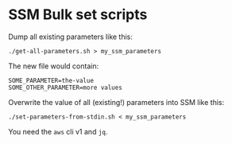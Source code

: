# SSM Bulk set scripts

Dump all existing parameters like this:
```
./get-all-parameters.sh > my_ssm_parameters
```

The new file would contain:
```
SOME_PARAMETER=the-value
SOME_OTHER_PARAMETER=more values
```

Overwrite the value of all (existing!) parameters into SSM like this:
```
./set-parameters-from-stdin.sh < my_ssm_parameters
```

You need the `aws` cli v1 and `jq`.
